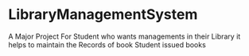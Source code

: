 # LibraryManagementSystem
A Major Project For Student who wants managements in their Library it helps to maintain the Records of book Student issued books 
